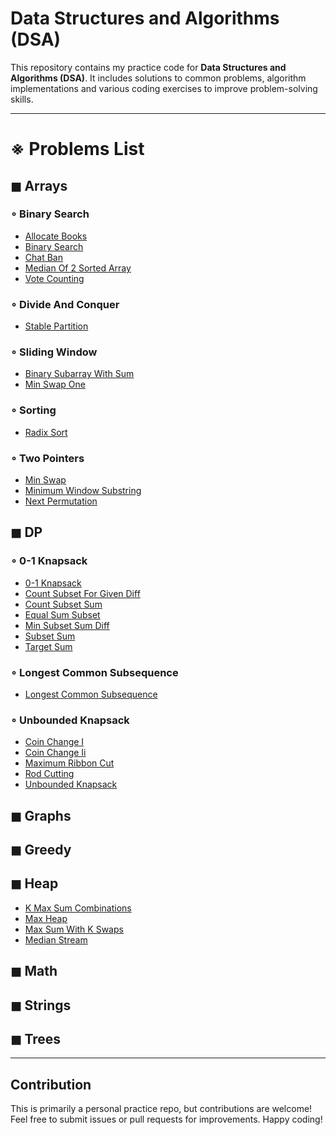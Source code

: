 # Data Structures and Algorithms (DSA)

This repository contains my practice code for **Data Structures and Algorithms (DSA)**. It includes solutions to common problems, algorithm implementations and various coding exercises to improve problem-solving skills.

---

# ※ Problems List

## $\blacksquare$ Arrays


### $\circ$ Binary Search

- [Allocate Books](Arrays/Binary_Search/allocate_books.cpp)
- [Binary Search](Arrays/Binary_Search/binary_search.cpp)
- [Chat Ban](Arrays/Binary_Search/chat_ban.cpp)
- [Median Of 2 Sorted Array](Arrays/Binary_Search/median_of_2_sorted_array.cpp)
- [Vote Counting](Arrays/Binary_Search/vote_counting.cpp)

### $\circ$ Divide And Conquer

- [Stable Partition](Arrays/Divide_And_Conquer/stable_partition.cpp)

### $\circ$ Sliding Window

- [Binary Subarray With Sum](Arrays/Sliding_Window/binary_subarray_with_sum.cpp)
- [Min Swap One](Arrays/Sliding_Window/min_swap_one.cpp)

### $\circ$ Sorting

- [Radix Sort](Arrays/Sorting/radix_sort.cpp)

### $\circ$ Two Pointers

- [Min Swap](Arrays/Two_Pointers/min_swap.cpp)
- [Minimum Window Substring](Arrays/Two_Pointers/minimum_window_substring.cpp)
- [Next Permutation](Arrays/Two_Pointers/next_permutation.cpp)

## $\blacksquare$ DP


### $\circ$ 0-1 Knapsack

- [0-1 Knapsack](DP/0-1_Knapsack/0-1_knapsack.cpp)
- [Count Subset For Given Diff](DP/0-1_Knapsack/count_subset_for_given_diff.cpp)
- [Count Subset Sum](DP/0-1_Knapsack/count_subset_sum.cpp)
- [Equal Sum Subset](DP/0-1_Knapsack/equal_sum_subset.cpp)
- [Min Subset Sum Diff](DP/0-1_Knapsack/min_subset_sum_diff.cpp)
- [Subset Sum](DP/0-1_Knapsack/subset_sum.cpp)
- [Target Sum](DP/0-1_Knapsack/target_sum.cpp)

### $\circ$ Longest Common Subsequence

- [Longest Common Subsequence](DP/Longest_Common_Subsequence/longest_common_subsequence.cpp)

### $\circ$ Unbounded Knapsack

- [Coin Change I](DP/Unbounded_Knapsack/coin_change_i.cpp)
- [Coin Change Ii](DP/Unbounded_Knapsack/coin_change_ii.cpp)
- [Maximum Ribbon Cut](DP/Unbounded_Knapsack/maximum_ribbon_cut.cpp)
- [Rod Cutting](DP/Unbounded_Knapsack/rod_cutting.cpp)
- [Unbounded Knapsack](DP/Unbounded_Knapsack/unbounded_knapsack.cpp)

## $\blacksquare$ Graphs


## $\blacksquare$ Greedy


## $\blacksquare$ Heap

- [K Max Sum Combinations](Heap/k_max_sum_combinations.cpp)
- [Max Heap](Heap/max_heap.cpp)
- [Max Sum With K Swaps](Heap/max_sum_with_k_swaps.cpp)
- [Median Stream](Heap/median_stream.cpp)

## $\blacksquare$ Math


## $\blacksquare$ Strings


## $\blacksquare$ Trees

---

## Contribution

This is primarily a personal practice repo, but contributions are welcome! Feel free to submit issues or pull requests for improvements.
Happy coding!
